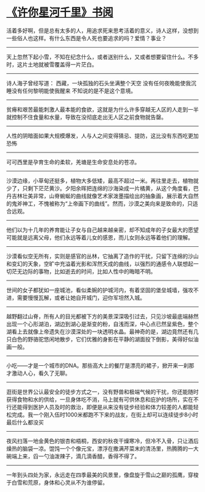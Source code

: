 # [《许你星河千里》书阅](https://github.com/platojobs/agenda/issues/17)

活着多好啊，但是总有太多的人，用追求死来思考活着的意义，诗人这样，没想到一些俗人也这样。有什么东西是令人死也要追求的吗？爱情？事业？

---

天上忽然下起小雪，不知在纪念什么，或者送别什么，又或者想要留住什么。不多时，这片土地就被雪覆盖得一片茫白。

---

诗人海子曾经写道： 
    西藏，一块孤独的石头坐满整个天空 
    没有任何夜晚能使我沉睡没有任何黎明能使我醒来 
    不知说的是不是这个意境。


---

贫瘠和艰苦最能刺激人最本能的食欲，这就是为什么许多穿越无人区的人走到一半就控制不住食量和水量，导致在没彻底走出无人区之前食物就告罄。 

---

人性的阴暗面如果大规模爆发，人与人之间变得猜忌、提防，这比没有东西吃更加恐怖

---

可可西里是孕育生命的柔软，羌塘是生命安息处的苍凉。 

---

沙漠边缘，小草甸还挺多，植物大多低矮，最高不超过一米。再往里走去，植物就少了，只剩下茫茫黄沙。夕阳余晖把连绵的沙海染成一片橘黄，从这个角度看，巴丹吉林壮美非常，山脊蜿蜒的曲线就像艺术家泼墨描绘出的抽象画，展示着大自然的鬼斧神工，不愧被称为“上帝画下的曲线”。然而，沙漠之美向来是致命的，只适合远观。 

---

他们以为十几年的养育能让子女与自己越来越亲密，却不知成年的子女最大的愿望可能就是远离父母，他们永远等着儿女的感恩，而儿女则永远等着他们的理解。

---

沙漠看似空无所有，实则是感官的丛林，它抽离了造作的干扰，只留下连绵的沙山和变幻的天象，空旷中充溢着光影和浑然天成的曲线，以强烈的通感令人联想起一切茫无边际的事物，比如逝去的时间，比如人性中的晦暗不明。

---

世间的女子都犹如一座城池，看似柔婉的护城河内，有着坚固的堡垒城墙，强攻不进，需要慢慢瓦解，或者让她自开城门，迎你军坦然入城。 

---

越野翻过山脊，所有人的目光都被下方的美景深深吸引过去，只见沙坡最底端赫然出现一个心形湖泊，湖边到湖心是渐变的粉，自浅而深，中心点已然呈紫色，整个湖看上去就像上帝遗失在沙漠深处的一块透明水晶。最神奇的是，湖边竟然还有几只白色的野骆驼悠闲地散步，它们优雅的身影在平静的湖面投下倒影，美得好似油画一般。 

---

小吃——才是一个城市的DNA。那些高大上的餐厅是漂亮的裙子，掀开来一刹那才激动人心，看久了无聊。

---

逛街是世界公认最安全的徒步方式之一，没有野兽和极端气候的干扰，你还能随时获得食物和水的供给，一旦身体吃不消，马上就有可供休息和庇护的场所，实在不行还能得到医护人员及时的救治，即便是从来没有徒步经验和体力较差的人都能轻松完成。我一个刚入伍时1000米都跑不下来的战友，在街上却可以连续徒步8小时最后什么都没买

---

夜风扫落一地金黄色的银杏和梧桐，西安的秋夜干燥寒冷，但冷不入骨，只让酒后燥热的脑袋一凉。馄饨一个个像元宝，漂浮在撒满芹菜末的清汤里，热腾腾的一大碗端上来，舀一勺油泼辣子，滴几滴香醋，香得不得了。 

---

一年到头四处为家，永远走在四季最美的风景里，像盘旋于雪山之巅的孤鹰，穿梭于白雪和荒原，身体和心灵从不为谁停留。 